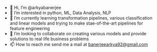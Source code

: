 - 👋 Hi, I’m @arkyabanerjee
- 👀 I’m interested in python, ML, Data Analysis, NLP
- 🌱 I’m currently learning transformation pipelines, various classification and linear models and trying to make stae-of-the-art pipelines for feature engineering
- 💞️ I’m looking to collaborate on creating various models and provide solutions to real life business problems
- 📫 How to reach me send me a mail at banerjeearkya92@gmail.com

<!---
arkyabanerjee/arkyabanerjee is a ✨ special ✨ repository because its `README.md` (this file) appears on your GitHub profile.
You can click the Preview link to take a look at your changes.
--->
